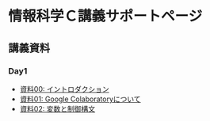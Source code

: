 # 情報科学Ｃ講義サポートページ

## 講義資料

### Day1

* [資料00: イントロダクション](https://colab.research.google.com/github/YokoyamaLab/PythonBasics/blob/main/day01_00Introduction.ipynb)
* [資料01: Google Colaboratoryについて](https://colab.research.google.com/github/YokoyamaLab/PythonBasics/blob/main/day1_01GoogleColaboratory.ipynb)
* [資料02: 変数と制御構文](https://colab.research.google.com/github/YokoyamaLab/PythonBasics/blob/main/day1_02VariableAndControl.ipynb)
